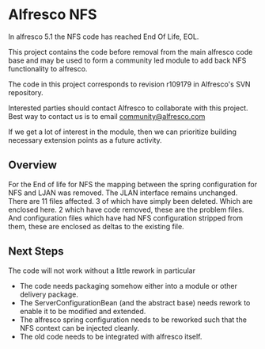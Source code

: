 Alfresco NFS
=======
In alfresco 5.1 the NFS code has reached End Of Life, EOL.

This project contains the code before removal from the 
main alfresco code base and may be used to form a community led module 
to add back NFS functionality to alfresco.   

The code in this project corresponds to revision r109179 in Alfresco's SVN repository.

Interested parties should contact Alfresco to collaborate with this project.
Best way to contact us is to email community@alfresco.com

If we get a lot of interest in the module, then we can prioritize building necessary extension points as a future activity.

Overview
-------
For the End of life for NFS the mapping between the spring configuration for NFS and LJAN was removed.   The JLAN interface remains unchanged.
There are 11 files affected.  3 of which have simply been deleted.   Which are enclosed here.   2 which have code removed,  these are the problem files.  
And configuration files which have had NFS configuration stripped from them,  these are enclosed as deltas to the existing file.

Next Steps
-------
The code will not work without a little rework in particular 
* The code needs packaging somehow either into a module or other delivery package.
* The ServerConfigurationBean (and the abstract base) needs rework to enable it to be modified and extended.
* The alfresco spring configuration needs to be reworked such that the NFS context can be injected cleanly.
* The old code needs to be integrated with alfresco itself.




